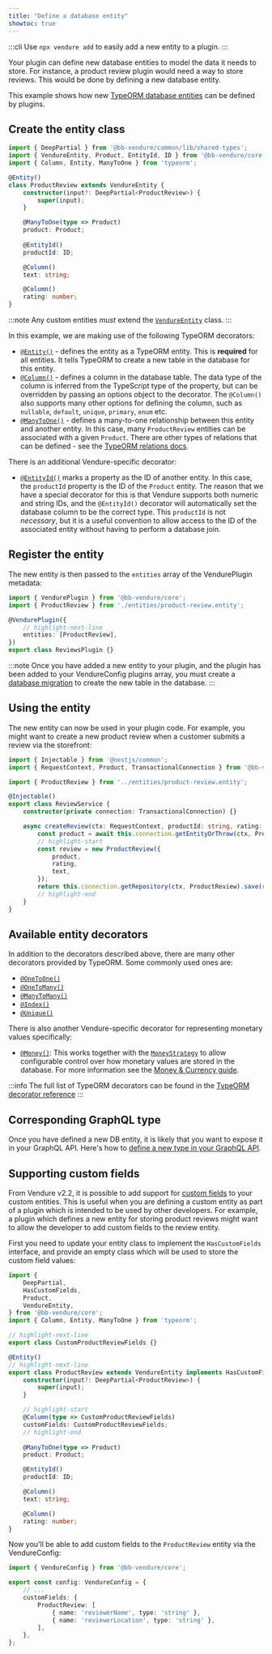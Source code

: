 ```yaml
---
title: "Define a database entity"
showtoc: true
---
```


:::cli
Use `npx vendure add` to easily add a new entity to a plugin.
:::

Your plugin can define new database entities to model the data it needs to store. For instance, a product
review plugin would need a way to store reviews. This would be done by defining a new database entity.

This example shows how new [TypeORM database entities](https://typeorm.io/entities) can be defined by plugins.

## Create the entity class

```ts title="src/plugins/reviews/entities/product-review.entity.ts"
import { DeepPartial } from '@bb-vendure/common/lib/shared-types';
import { VendureEntity, Product, EntityId, ID } from '@bb-vendure/core';
import { Column, Entity, ManyToOne } from 'typeorm';

@Entity()
class ProductReview extends VendureEntity {
    constructor(input?: DeepPartial<ProductReview>) {
        super(input);
    }

    @ManyToOne(type => Product)
    product: Product;
    
    @EntityId()
    productId: ID;

    @Column()
    text: string;

    @Column()
    rating: number;
}
```

:::note
Any custom entities *must* extend the [`VendureEntity`](/reference/typescript-api/entities/vendure-entity/) class.
:::

In this example, we are making use of the following TypeORM decorators:

* [`@Entity()`](https://typeorm.io/decorator-reference#entity) - defines the entity as a TypeORM entity. This is **required** for all entities. It tells TypeORM to create a new table in the database for this entity.
* [`@Column()`](https://typeorm.io/decorator-reference#column) - defines a column in the database table. The data type of the column is inferred from the TypeScript type of the property, but can be overridden by passing an options object to the decorator. The `@Column()` also supports many other options for defining the column, such as `nullable`, `default`, `unique`, `primary`, `enum` etc.
* [`@ManyToOne()`](https://typeorm.io/decorator-reference#manytoone) - defines a many-to-one relationship between this entity and another entity. In this case, many  `ProductReview` entities can be associated with a given `Product`. There are other types of relations that can be defined - see the [TypeORM relations docs](https://typeorm.io/relations).

There is an additional Vendure-specific decorator:

* [`@EntityId()`](/reference/typescript-api/configuration/entity-id-decorator) marks a property as the ID of another entity. In this case, the `productId` property is the ID of the `Product` entity. The reason that we have a special decorator for this is that Vendure supports both numeric and string IDs, and the `@EntityId()` decorator will automatically set the database column to be the correct type. This `productId` is not _necessary_, but it is a useful convention to allow access to the ID of the associated entity without having to perform a database join.

## Register the entity

The new entity is then passed to the `entities` array of the VendurePlugin metadata:

```ts title="src/plugins/reviews/reviews-plugin.ts"
import { VendurePlugin } from '@bb-vendure/core';
import { ProductReview } from './entities/product-review.entity';

@VendurePlugin({
    // highlight-next-line
    entities: [ProductReview],
})
export class ReviewsPlugin {}
```

:::note
Once you have added a new entity to your plugin, and the plugin has been added to your VendureConfig plugins array, you must create a [database migration](/guides/developer-guide/migrations/) to create the new table in the database.
:::

## Using the entity

The new entity can now be used in your plugin code. For example, you might want to create a new product review when a customer submits a review via the storefront:

```ts title="src/plugins/reviews/services/review.service.ts"
import { Injectable } from '@nestjs/common';
import { RequestContext, Product, TransactionalConnection } from '@bb-vendure/core';

import { ProductReview } from '../entities/product-review.entity';

@Injectable()
export class ReviewService {
    constructor(private connection: TransactionalConnection) {}

    async createReview(ctx: RequestContext, productId: string, rating: number, text: string) {
        const product = await this.connection.getEntityOrThrow(ctx, Product, productId);
        // highlight-start
        const review = new ProductReview({
            product,
            rating,
            text,
        });
        return this.connection.getRepository(ctx, ProductReview).save(review);
        // highlight-end
    }
}
```

## Available entity decorators

In addition to the decorators described above, there are many other decorators provided by TypeORM. Some commonly used ones are:

- [`@OneToOne()`](https://typeorm.io/decorator-reference#onetoone)
- [`@OneToMany()`](https://typeorm.io/decorator-reference#onetomany)
- [`@ManyToMany()`](https://typeorm.io/decorator-reference#manytomany)
- [`@Index()`](https://typeorm.io/decorator-reference#index)
- [`@Unique()`](https://typeorm.io/decorator-reference#unique)

There is also another Vendure-specific decorator for representing monetary values specifically:

- [`@Money()`](/reference/typescript-api/money/money-decorator): This works together with the [`MoneyStrategy`](/reference/typescript-api/money/money-strategy) to allow configurable control over how monetary values are stored in the database. For more information see the [Money & Currency guide](/guides/core-concepts/money/#the-money-decorator).

:::info
The full list of TypeORM decorators can be found in the [TypeORM decorator reference](https://typeorm.io/decorator-reference)
:::


## Corresponding GraphQL type

Once you have defined a new DB entity, it is likely that you want to expose it in your GraphQL API. Here's how to [define a new type in your GraphQL API](/guides/developer-guide/extend-graphql-api/#defining-a-new-type).

## Supporting custom fields

From Vendure v2.2, it is possible to add support for [custom fields](/guides/developer-guide/custom-fields/) to your custom entities. This
is useful when you are defining a custom entity as part of a plugin which is intended to be used by other developers. For example, a plugin
which defines a new entity for storing product reviews might want to allow the developer to add custom fields to the review entity.

First you need to update your entity class to implement the `HasCustomFields` interface, and provide an empty class
which will be used to store the custom field values:

```ts title="src/plugins/reviews/entities/product-review.entity.ts"
import {
    DeepPartial,
    HasCustomFields,
    Product,
    VendureEntity,
} from '@bb-vendure/core';
import { Column, Entity, ManyToOne } from 'typeorm';

// highlight-next-line
export class CustomProductReviewFields {}

@Entity()
// highlight-next-line
export class ProductReview extends VendureEntity implements HasCustomFields {
    constructor(input?: DeepPartial<ProductReview>) {
        super(input);
    }

    // highlight-start
    @Column(type => CustomProductReviewFields)
    customFields: CustomProductReviewFields;
    // highlight-end
    
    @ManyToOne(type => Product)
    product: Product;

    @EntityId()
    productId: ID;

    @Column()
    text: string;

    @Column()
    rating: number;
}
```

Now you'll be able to add custom fields to the `ProductReview` entity via the VendureConfig:

```ts title="src/vendure-config.ts"
import { VendureConfig } from '@bb-vendure/core';

export const config: VendureConfig = {
    // ...
    customFields: {
        ProductReview: [
            { name: 'reviewerName', type: 'string' },
            { name: 'reviewerLocation', type: 'string' },
        ],
    },
};
```